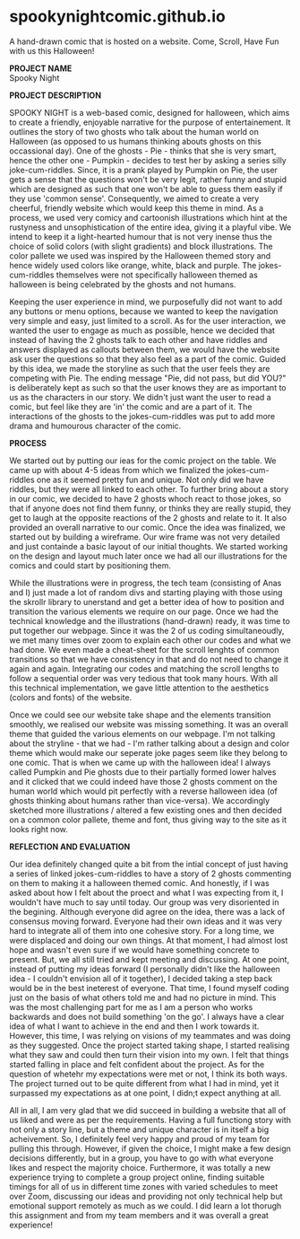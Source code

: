 # spookynightcomic.github.io
A hand-drawn comic that is hosted on a website. Come, Scroll, Have Fun with us this Halloween!

<b>PROJECT NAME</b><br>
Spooky Night 

<b>PROJECT DESCRIPTION</b>
<p>SPOOKY NIGHT is a web-based comic, designed for halloween, which aims to create a friendly, enjoyable narrative for the purpose of entertainement. It outlines the story of two ghosts who talk about the human world on Halloween (as opposed to us humans thinking abouts ghosts on this occassional day). One of the ghosts - Pie - thinks that she is very smart, hence the other one - Pumpkin - decides to test her by asking a series silly joke-cum-riddles. Since, it is a prank played by Pumpkin on Pie, the user gets a sense that the questions won't be very legit, rather funny and stupid which are designed as such that one won't be able to guess them easily if they use 'common sense'. Consequently, we aimed to create a very cheerful, friendly website which would keep this theme in mind. As a process, we used very comicy and cartoonish illustrations which hint at the rustyness and unsophistication of the entire idea, giving it a playful vibe. We intend to keep it a light-hearted humour that is not very inense thus the choice of solid colors (with slight gradients) and block illustrations. The color pallete we used was inspired by the Halloween themed story and hence widely used colors like orange, white, black and purple. The jokes-cum-riddles themselves were not specifically halloween themed as halloween is being celebrated by the ghosts and not humans.</p>
<p>Keeping the user experience in mind, we purposefully did not want to add any buttons or menu options, because we wanted to keep the navigation very simple and easy, just limited to a scroll. As for the user interaction, we wanted the user to engage as much as possible, hence we decided that instead of having the 2 ghosts talk to each other and have riddles and answers displayed as callouts between them, we would have the website ask user the questions so that they also feel as a part of the comic. Guided by this idea, we made the storyline as such that the user feels they are competing with Pie. The ending message "Pie, did not pass, but did YOU?" is deliberately kept as such so that the user knows they are as important to us as the characters in our story. We didn't just want the user to read a comic, but feel like they are 'in' the comic and are a part of it. The interactions of the ghosts to the jokes-cum-riddles was put to add more drama and humourous character of the comic.</p>

<b>PROCESS</b>
<p>We started out by putting our ieas for the comic project on the table. We came up with about 4-5 ideas from which we finalized the jokes-cum-riddles one as it seemed pretty fun and unique. Not only did we have riddles, but they were all linked to each other. To further bring about a story in our comic, we decided to have 2 ghosts whoch react to those jokes, so that if anyone does not find them funny, or thinks they are really stupid, they get to laugh at the opposite reactions of the 2 ghosts and relate to it. It also provided an overall narrative to our comic. Once the idea was finalized, we started out by building a wireframe. Our wire frame was not very detailed and just containde a basic layout of our initial thoughts. We started working on the design and layout much later once we had all our illustrations for the comics and could start by positioning them.</p>
<p>While the illustrations were in progress, the tech team (consisting of Anas and I) just made a lot of random divs and starting playing with those using the skrollr library to unerstand and get a better idea of how to position and transition the various elements we require on our page. Once we had the technical knowledge and the illustrations (hand-drawn) ready, it was time to put together our webpage. Since it was the 2 of us coding simultaneoudly, we met many times over zoom to explain each other our codes and what we had done. We even made a cheat-sheet for the scroll lenghts of common transitions so that we have consistency in that and do not need to change it again and again. Integrating our codes and matching the scroll lengths to follow a sequential order was very tedious that took many hours. With all this technical implementation, we gave little attention to the aesthetics (colors and fonts) of the website.</p>
<p>Once we could see our website take shape and the elements transition smoothly, we realised our website was missing something. It was an overall theme that guided the various elements on our webpage. I'm not talking about the stryline - that we had - I'm rather talking about a design and color theme which would make our seperate joke pages seem like they belong to one comic. That is when we came up with the halloween idea! I always called Pumpkin and Pie ghosts due to their partially formed lower halves and it clicked that we could indeed have those 2 ghosts comment on the human world which would pit perfectly with a reverse halloween idea (of ghosts thinking about humans rather than vice-versa). We accordingly sketched more illustrations / altered a few existing ones and then decided on a common color pallete, theme and font, thus giving way to the site as it looks right now.</p>
   
<b>REFLECTION AND EVALUATION</b>
<p>Our idea definitely changed quite a bit from the intial concept of just having a series of linked jokes-cum-riddles to have a story of 2 ghosts commenting on them to making it a halloween themed comic. And honestly, if I was asked about how I felt about the proect and what I was expecting from it, I wouldn't have much to say until today. Our group was very disoriented in the begining. Although everyone did agree on the idea, there was a lack of consensus moving forward. Everyone had their own ideas and it was very hard to integrate all of them into one cohesive story. For a long time, we were displaced and doing our own things. At that moment, I had almost lost hope and wasn't even sure if we would have something concrete to present. But, we all still tried and kept meeting and discussing. At one point, instead of putting my ideas forward (I personally didn't like the halloween idea - I couldn't envision all of it together), I decided taking a step back would be in the best ineterest of everyone. That time, I found myself coding just on the basis of what others told me and had no picture in mind. This was the most challenging part for me as I am a person who works backwards and does not build something 'on the go'. I always have a clear idea of what I want to achieve in the end and then I work towards it. However, this time, I was relying on visions of my teammates and was doing as they suggested. Once the project started taking shape, I started realising what they saw and could then turn their vision into my own. I felt that things started falling in place and felt confident about the project. As for the question of whetehr my expectations were met or not, I think its both ways. The project turned out to be quite different from what I had in mind, yet it surpassed my expectations as at one point, I didn;t expect anything at all.</p>
<p>All in all, I am very glad that we did succeed in building a website that all of us liked and were as per the requirements. Having a full functiong story with not only a story line, but a theme and unique character is in itself a big acheivement. So, I definitely feel very happy and proud of my team for pulling this through. However, if given the choice, I might make a few design decisions differently, but in a group, you have to go with what everyone likes and respect the majority choice. Furthermore, it was totally a new experience trying to complete a group project online, finding suitable timings for all of us in different time zones with varied schedules to meet over Zoom, discussing our ideas and providing not only technical help but emotional support remotely as much as we could. I did learn a lot thorugh this assignment and from my team members and it was overall a great experience!</p>
